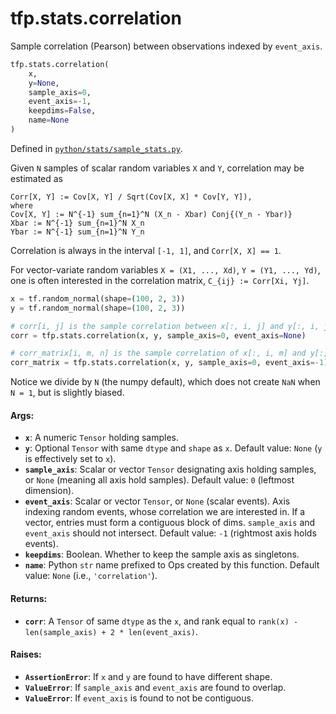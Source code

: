 <div itemscope itemtype="http://developers.google.com/ReferenceObject">
<meta itemprop="name" content="tfp.stats.correlation" />
<meta itemprop="path" content="Stable" />
</div>

# tfp.stats.correlation

Sample correlation (Pearson) between observations indexed by `event_axis`.

``` python
tfp.stats.correlation(
    x,
    y=None,
    sample_axis=0,
    event_axis=-1,
    keepdims=False,
    name=None
)
```



Defined in [`python/stats/sample_stats.py`](https://github.com/tensorflow/probability/tree/master/tensorflow_probability/python/stats/sample_stats.py).

<!-- Placeholder for "Used in" -->

Given `N` samples of scalar random variables `X` and `Y`, correlation may be
estimated as

```none
Corr[X, Y] := Cov[X, Y] / Sqrt(Cov[X, X] * Cov[Y, Y]),
where
Cov[X, Y] := N^{-1} sum_{n=1}^N (X_n - Xbar) Conj{(Y_n - Ybar)}
Xbar := N^{-1} sum_{n=1}^N X_n
Ybar := N^{-1} sum_{n=1}^N Y_n
```

Correlation is always in the interval `[-1, 1]`, and `Corr[X, X] == 1`.

For vector-variate random variables `X = (X1, ..., Xd)`, `Y = (Y1, ..., Yd)`,
one is often interested in the correlation matrix, `C_{ij} := Corr[Xi, Yj]`.

```python
x = tf.random_normal(shape=(100, 2, 3))
y = tf.random_normal(shape=(100, 2, 3))

# corr[i, j] is the sample correlation between x[:, i, j] and y[:, i, j].
corr = tfp.stats.correlation(x, y, sample_axis=0, event_axis=None)

# corr_matrix[i, m, n] is the sample correlation of x[:, i, m] and y[:, i, n]
corr_matrix = tfp.stats.correlation(x, y, sample_axis=0, event_axis=-1)
```

Notice we divide by `N` (the numpy default), which does not create `NaN`
when `N = 1`, but is slightly biased.

#### Args:

* <b>`x`</b>:  A numeric `Tensor` holding samples.
* <b>`y`</b>:  Optional `Tensor` with same `dtype` and `shape` as `x`.
  Default value: `None` (`y` is effectively set to `x`).
* <b>`sample_axis`</b>: Scalar or vector `Tensor` designating axis holding samples, or
  `None` (meaning all axis hold samples).
  Default value: `0` (leftmost dimension).
* <b>`event_axis`</b>:  Scalar or vector `Tensor`, or `None` (scalar events).
  Axis indexing random events, whose correlation we are interested in.
  If a vector, entries must form a contiguous block of dims. `sample_axis`
  and `event_axis` should not intersect.
  Default value: `-1` (rightmost axis holds events).
* <b>`keepdims`</b>:  Boolean.  Whether to keep the sample axis as singletons.
* <b>`name`</b>: Python `str` name prefixed to Ops created by this function.
      Default value: `None` (i.e., `'correlation'`).


#### Returns:

* <b>`corr`</b>: A `Tensor` of same `dtype` as the `x`, and rank equal to
  `rank(x) - len(sample_axis) + 2 * len(event_axis)`.


#### Raises:

* <b>`AssertionError`</b>:  If `x` and `y` are found to have different shape.
* <b>`ValueError`</b>:  If `sample_axis` and `event_axis` are found to overlap.
* <b>`ValueError`</b>:  If `event_axis` is found to not be contiguous.
